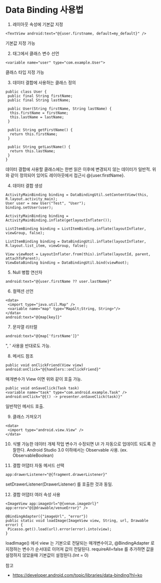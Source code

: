 # Data Binding 사용법
1. 레이아웃 속성에 기본값 지정
```
<TextView android:text="@{user.firstname, default=my_default}" />
```
기본값 지정 가능

2. <data> 태그에서 클래스 변수 선언
```
<variable name="user" type="com.example.User">
```
클래스 타입 지정 가능

3. 데이터 결합에 사용하는 클래스 정의
```
public class User {
 public final String firstName;
 public final String lastName;

 public User(String firstName, String lastName) {
  this.firstName = firstName;
  this.lastName = lastName;
 }

 public String getFirstName() {
  return this.firstName;
 }

 public String getLastName() {
  return this.lastName;
 }
}
```
데이터 결합에 사용할 클래스에는 한번 읽은 이후에 변경되지 않는 데이터가 일반적.
위와 같이 정의되어 있어도 레이아웃에서 접근시 @{user.firstName}.

4. 데이터 결합 생성
```
ActivityMainBinding binding = DataBindingUtil.setContentView(this, R.layout.activity_main);
User user = new User("Test", "User");
binding.setUser(user);

ActivityMainBinding binding = ActivityMainBinding.inflate(getlayoutInflater());

ListItemBinding binding = ListItemBinding.inflate(layoutInflater, viewGroup, false);

ListItemBinding binding = DataBindingUtil.inflate(layoutInflater, R.layout.list_item, viewGroup, false);

View viewRoot = LayoutInflater.from(this).inflate(layoutId, parent, attachToParent);
ViewDataBinding binding = DataBindingUtil.bind(viewRoot);
```

5. Null 병합 연산자
```
android:text="@{user.firstName ?? user.lastName}"
```

6. 컬렉션 선언
```
<data>
 <import type="java.util.Map" />
 <variable name="map" type="Map&lt;String, String>"/>
</data>
android:text="@{map[key]}"
```

7. 문자열 리터럴
```
android:text="@{map['firstName']}"
```
", ' 사용을 반대로도 가능.

8. 메서드 참조
```
public void onClickFriend(View view)
android:onClick="@{handlers::onClickFriend}"
```
매개변수가 View 이면 위와 같이 호출 가능.

```
public void onSaveClick(Task task)
<variable name="task" type="com.android.example.Task" />
android:onClick="@{() -> presenter.onSaveClick(task)}"
```
일반적인 메서드 호출.

9. 클래스 가져오기
```
<data>
 <import type="android.view.View" />
</data>
```

10. 식별 가능한 데이터 개체 작업
변수가 수정되면 UI 가 자동으로 업데이트 되도록 관찰한다.
Android Studio 3.0 이하에서는 Observable 사용. (ex. ObservableBoolean)

11. 결합 어댑터 자동 메서드 선택
```
app:drawerListener="@{fragment.drawerListener}"
```
setDrawerListener(DrawerListener) 를 호출한 것과 동일.

12. 결합 어댑터 여러 속성 사용
```
<ImageView app:imageUrl="@{venue.imageUrl}" app:error="@{@drawable/venueError}" />

@BindingAdapter({"imageUrl", "error"})
public static void loadImage(ImageView view, String, url, Drawable error) {
 Picasso.get().load(url).error(error).into(view);
}
```
loadImage() 에서 view 는 기본으로 전달되는 매개변수이고, @BindingAdapter 로 지정하는 변수가 순서대로 이어져 값이 전달된다. requireAll=false 를 추가하면 값을 설정하지 않았을때 기본값이 설정된다.(Int = 0)

참고
- https://developer.android.com/topic/libraries/data-binding?hl=ko
